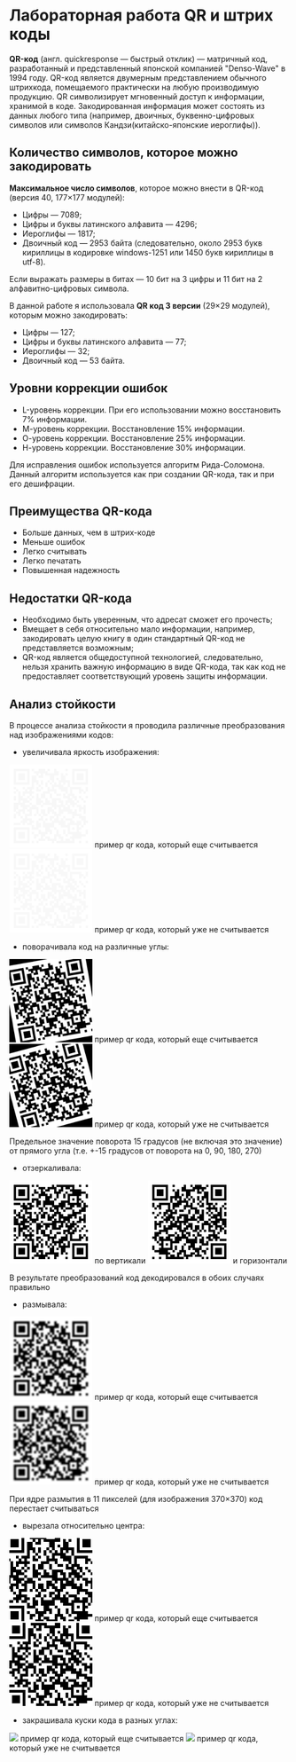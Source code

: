 # Лабораторная работа QR и штрих коды

**QR-код** (англ. quickresponse — быстрый отклик) — матричный код, разработанный и 
представленный японской компанией "Denso-Wave" в 1994 году. QR-код является двумерным 
представлением обычного штрихкода, помещаемого практически на любую производимую продукцию.
QR символизирует мгновенный доступ к информации, хранимой в коде. Закодированная информация
может состоять из данных любого типа (например, двоичных, буквенно-цифровых символов или 
символов Кандзи(китайско-японские иероглифы)).

## Количество символов, которое можно закодировать

**Максимальное число символов**, которое можно внести в QR-код (версия 40,
177×177 модулей):

- Цифры — 7089; 
- Цифры и буквы латинского алфавита — 4296;
- Иероглифы — 1817;
- Двоичный код — 2953 байта (следовательно, около 2953 букв кириллицы в кодировке 
windows-1251 или 1450 букв кириллицы в utf-8).

Если выражать размеры в битах — 10 бит на 3 цифры и 11 бит на 2 алфавитно-цифровых символа.

В данной работе я использовала **QR код 3 версии** (29×29 модулей), которым можно закодировать:

- Цифры — 127; 
- Цифры и буквы латинского алфавита — 77;
- Иероглифы — 32;
- Двоичный код — 53 байта.

## Уровни коррекции ошибок

- L-уровень коррекции. При его использовании можно восстановить 7% информации.
- М-уровень коррекции. Восстановление 15% информации.
- О-уровень коррекции. Восстановление 25% информации.
- Н-уровень коррекции. Восстановление 30% информации.

Для исправления ошибок используется алгоритм Рида-Соломона.
Данный алгоритм используется как при создании QR-кода, так и при его дешифрации.

## Преимущества QR-кода

- Больше данных, чем в штрих-коде
- Меньше ошибок
- Легко считывать
- Легко печатать
- Повышенная надежность

## Недостатки QR-кода
- Необходимо быть уверенным, что адресат сможет его прочесть;
- Вмещает в себя относительно мало информации, например, закодировать целую книгу в 
один стандартный QR-код не представляется возможным;
- QR-код является общедоступной технологией, следовательно, нельзя хранить важную 
информацию в виде QR-кода, так как код не предоставляет соответствующий уровень защиты 
информации.

## Анализ стойкости

В процессе анализа стойкости я проводила различные преобразования над изображениями 
кодов:

- увеличивала яркость изображения:

<img src="/brightness/done_qr.png" height="150">
пример qr кода, который еще считывается

<img src="/brightness/none_qr.png" height="150">
пример qr кода, который уже не считывается

- поворачивала код на различные углы:

<img src="/rotate/done_10_qr.png" height="150">
пример qr кода, который еще считывается

<img src="/rotate/none_15_qr.png" height="150">
пример qr кода, который уже не считывается

Предельное значение поворота 15 градусов (не включая это значение) от прямого угла
(т.е. +-15 градусов от поворота на 0, 90, 180, 270)

- отзеркаливала:

<img src="/flip/vertical_flipqr.png" height="150">
по вертикали

<img src="/flip/horizontal_flip_qr.png" height="150">
и горизонтали

В результате преобразований код декодировался в обоих случаях правильно

- размывала:

<img src="/blur/done_qr.png" height="150">
пример qr кода, который еще считывается

<img src="/blur/none_qr.png" height="150">
пример qr кода, который уже не считывается

При ядре размытия в 11 пикселей (для изображения 370×370) код перестает считываться

- вырезала относительно центра:

<img src="/center_crop/done_qr.png" height="150">
пример qr кода, который еще считывается

<img src="/center_crop/none_qr.png" height="150">
пример qr кода, который уже не считывается

- закрашивала куски кода в разных углах:

<img src="/center_crop/done_left_down_qr.png" height="150">
пример qr кода, который еще считывается

<img src="/center_crop/none_left_down_qr.png" height="150">
пример qr кода, который уже не считывается

